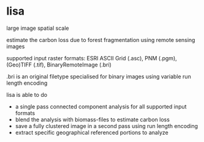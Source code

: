 # lisa
large image spatial scale

estimate the carbon loss due to forest fragmentation using remote sensing images

supported input raster formats: ESRI ASCII Grid (.asc), PNM (.pgm), (Geo)TIFF (.tif), BinaryRemoteImage (.bri)

.bri is an original filetype specialised for binary images using variable run length encoding

lisa is able to do
- a single pass connected component analysis for all supported input formats
- blend the analysis with biomass-files to estimate carbon loss
- save a fully clustered image in a second pass using run length encoding
- extract specific geographical referenced portions to analyze
